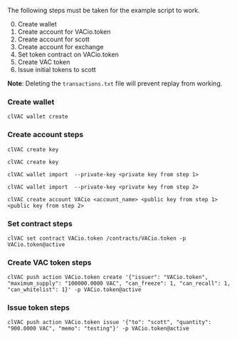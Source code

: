 The following steps must be taken for the example script to work.

0. Create wallet
0. Create account for VACio.token
0. Create account for scott
0. Create account for exchange
0. Set token contract on VACio.token
0. Create VAC token
0. Issue initial tokens to scott

**Note**:
Deleting the `transactions.txt` file will prevent replay from working.


### Create wallet
`clVAC wallet create`

### Create account steps
`clVAC create key`

`clVAC create key`

`clVAC wallet import  --private-key <private key from step 1>`

`clVAC wallet import  --private-key <private key from step 2>`

`clVAC create account VACio <account_name> <public key from step 1> <public key from step 2>`

### Set contract steps
`clVAC set contract VACio.token /contracts/VACio.token -p VACio.token@active`

### Create VAC token steps
`clVAC push action VACio.token create '{"issuer": "VACio.token", "maximum_supply": "100000.0000 VAC", "can_freeze": 1, "can_recall": 1, "can_whitelist": 1}' -p VACio.token@active`

### Issue token steps
`clVAC push action VACio.token issue '{"to": "scott", "quantity": "900.0000 VAC", "memo": "testing"}' -p VACio.token@active`
